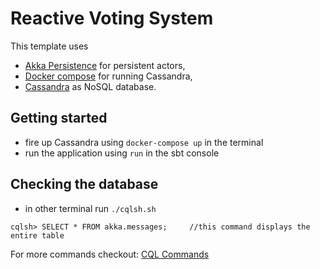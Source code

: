 # Reactive Voting System

This template uses

* [Akka Persistence](https://doc.akka.io/docs/akka/2.5/persistence.html?language=scala) for persistent actors,
* [Docker compose](https://docs.docker.com/compose) for running Cassandra,
* [Cassandra](https://cassandra.apache.org/doc/latest) as NoSQL database.

## Getting started

* fire up Cassandra using `docker-compose up` in the terminal
* run the application using `run` in the sbt console

## Checking the database

* in other terminal run `./cqlsh.sh`
```
cqlsh> SELECT * FROM akka.messages;     //this command displays the entire table 
```

For more commands checkout: [CQL Commands](https://docs.datastax.com/en/cql-oss/3.x/cql/cql_reference/cqlCommandsTOC.html)
